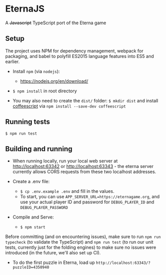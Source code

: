 # EternaJS

A ~~Javascript~~ TypeScript port of the Eterna game

## Setup

The project uses NPM for dependency management, webpack for packaging, and babel to polyfill ES2015 language features into ES5 and earlier.

* Install `npm` (via `nodejs`): 
    - https://nodejs.org/en/download/
* `$ npm install` in root directory

* You may also need to create the `dist/` folder:
`$ mkdir dist` and install [coffeescript](https://coffeescript.org/) via `npm install --save-dev coffeescript`


## Running tests

`$ npm run test`

## Building and running

* When running locally, run your local web server at [http://localhost:63342](http://localhost:63342) or [http://localhost:63343](http://localhost:63343) - the eterna server currently allows CORS requests from these two localhost addresses.
 
* Create a .env file:
    - `$ cp .env.example .env` and fill in the values. 
    - To start, you can use `APP_SERVER_URL=https://eternagame.org`, and use your actual player ID and password for `DEBUG_PLAYER_ID` and `DEBUG_PLAYER_PASSWORD`
* Compile and Serve:
    - `$ npm start`

Before committing (and on encountering issues), make sure to run `npm run typecheck` (to validate the TypeScript) and `npm run test` (to run our unit tests, currently just for the folding engines) to make sure no issues were introduced (in the future, we'll also set up CI).

* To do the first puzzle in Eterna, load up `http://localhost:63343/?puzzleID=4350940`
